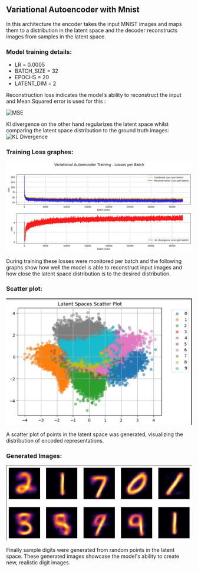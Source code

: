 ## Variational Autoencoder with Mnist
In this architecture the encoder takes the input MNIST images and maps them to a distribution in the latent space and the decoder reconstructs images from samples in the latent space. 
### Model training details:
* LR = 0.0005
* BATCH_SIZE = 32
* EPOCHS = 20
* LATENT_DIM = 2
  
Reconstruction loss indicates the model’s ability to reconstruct the input and Mean Squared error is used for this :

![MSE](https://latex.codecogs.com/svg.latex?\text{MSE}=\frac{1}{N}\sum_{i=1}^{N}\left\|\text{Reconstructed}_i-\text{Original}_i\right\|^2)

Kl divergence on the other hand regularizes the latent space whilst comparing the latent space distribution to the ground truth images:
![KL Divergence](https://latex.codecogs.com/svg.latex?\text{KL&space;Divergence}=-\frac{1}{2}\sum_{i=1}^{K}\left(1&plus;\log(\sigma_i^2)-\mu_i^2-\sigma_i^2\right))


### Training Loss graphes:
![](https://github.com/Ronnn007/GenerativeAI/blob/main/VAE/Graphs/Training%20loss%20with%20Kl%20divergence.jpg)

During training these losses were monitored per batch and the following graphs show how well the model is able to reconstruct input images and how close the latent space distribution is to the desired distribution.

### Scatter plot:
![](https://github.com/Ronnn007/GenerativeAI/blob/main/VAE/Graphs/Latent%20Space%20Scatter%20Plot.jpg)

A scatter plot of points in the latent space was generated, visualizing the distribution of encoded representations.

### Generated Images:
![](https://github.com/Ronnn007/GenerativeAI/blob/main/VAE/Graphs/Generated%20Images.jpg)

Finally sample digits were generated from random points in the latent space. These generated images showcase the model's ability to create new, realistic digit images.
